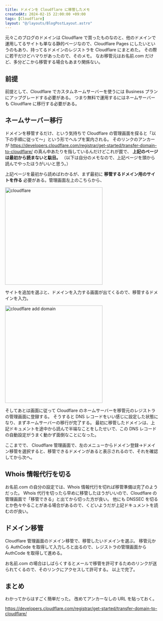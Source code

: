 ```yaml
---
title: ドメインを Cloudflare に移管したメモ
createdAt: 2024-02-15 22:00:00 +09:00
tags: [Cloudflare]
layout: "@/layouts/BlogPostLayout.astro"
---
```


元々このブログのドメインは Cloudflare で買ったものなのと、他のドメインで運用してるサイトも単なる静的ページなので、Cloudflare Pages にしたいというのもあり、持ってるドメインのレジストラを Cloudflare にまとめた。
その際に若干だけどハマりがあったので、そのメモ。
なお移管元はお名前.com だけど、多分どこから移管する場合もあまり関係ない。

## 前提

前提として、Cloudflare でカスタムネームサーバーを使うには Business プランにアップグレードする必要がある。
つまり無料で運用するにはネームサーバーも Cloudflare に移行する必要がある。

## ネームサーバー移行

ドメインを移管するだけ、という気持ちで Cloudflare の管理画面を探ると「以下の手順に従って〜」という形でヘルプを案内される。
そのリンクのアンカーが <https://developers.cloudflare.com/registrar/get-started/transfer-domain-to-cloudflare/> の真ん中あたりを指しているんだけどこれが罠で、 **上記のページは最初から読まないと駄目。**
（以下は自分のメモなので、上記ページを頭から読んでやったほうがいいと思う。）

上記ページを最初から読めばわかるが、まず最初に **移管するドメイン用のサイトを作る** 必要がある。管理画面左上のこちらから、

<img alt="cloudflare" src="/images/2024-02-15-cloudflare.png" width="320">

サイトを追加を選ぶと、ドメインを入力する画面が出てくるので、移管するドメインを入力。

<img alt="cloudflare add domain" src="/images/2024-02-15-add-domain.png" width="320">

そしてあとは画面に従って Cloudflare のネームサーバーを移管元のレジストラの管理画面に登録する。
そうすると DNS レコードをいい感じに設定した状態になり、まずネームサーバーの移行が完了する。
最初に移管したドメインは、上記ドキュメントを途中から読んで半端なことをしたせいで、この DNS レコードの自動設定がうまく動かず面倒なことになった。

ここまでで、 Cloudflare 管理画面で、左のメニューからドメイン登録→ドメイン移管を選択すると、移管できるドメインがあると表示されるので、それを確認してから次へ。

## Whois 情報代行を切る

お名前.com の自分の設定では、Whois 情報代行を切れば移管準備は完了のようだった。
Whois 代行を切ったら早めに移管したほうがいいので、Cloudflare の管理画面で「移管できる」と出てから切った方が良い。
他にも DNSSEC を切るとか色々やることがある場合があるので、くどいようだが上記ドキュメントを読むのが良い。

## ドメイン移管

Cloudflare 管理画面のドメイン移管で、移管したいドメインを選ぶ。
移管元から AuthCode を取得して入力しろと出るので、レジストラの管理画面から AuthCode を取得して進める。

お名前.com の場合はしばらくするとメールで移管を許可するためのリンクが送られてくるので、そのリンクにアクセスして許可する。
以上で完了。

## まとめ

わかってからはすごく簡単だった。
改めてアンカーなしの URL を貼っておく。

<https://developers.cloudflare.com/registrar/get-started/transfer-domain-to-cloudflare/>
